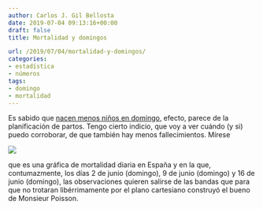 ```yaml
---
author: Carlos J. Gil Bellosta
date: 2019-07-04 09:13:16+00:00
draft: false
title: Mortalidad y domingos

url: /2019/07/04/mortalidad-y-domingos/
categories:
- estadística
- números
tags:
- domingo
- mortalidad
---
```





Es sabido que [nacen menos niños en domingo](https://pubag.nal.usda.gov/catalog/3054578), efecto, parece de la planificación de partos. Tengo cierto indicio, que voy a ver cuándo (y si) puedo corroborar, de que también hay menos fallecimientos. Mírese





![](/wp-uploads/2019/07/mortalidad_calor.png)






que es una gráfica de mortalidad diaria en España y en la que, contumazmente, los días 2 de junio (domingo), 9 de junio (domingo) y 16 de junio (domingo), las observaciones quieren salirse de las bandas que para que no trotaran libérrimamente por el plano cartesiano construyó el bueno de Monsieur Poisson.









